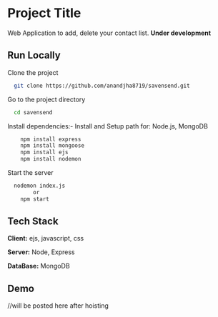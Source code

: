 # Project Title

Web Application to add, delete your contact list.
**Under development**




## Run Locally

Clone the project

```bash
  git clone https://github.com/anandjha8719/savensend.git
```

Go to the project directory

```bash
  cd savensend
```

Install dependencies:- 
    Install and Setup path for:
    Node.js, MongoDB

```bash
    npm install express
    npm install mongoose
    npm install ejs
    npm install nodemon
```

Start the server

```bash
  nodemon index.js
        or
    npm start

```

  
## Tech Stack

**Client:** ejs, javascript, css

**Server:** Node, Express

**DataBase:** MongoDB


## Demo

//will be posted here after hoisting
